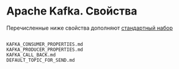 # Apache Kafka. Свойства

Перечисленные ниже свойства дополняют [стандартный набор](./../../../quick_start/settings/index.md)

```{toctree}

KAFKA_CONSUMER_PROPERTIES.md
KAFKA_PRODUCER_PROPERTIES.md
KAFKA_CALL_BACK.md
DEFAULT_TOPIC_FOR_SEND.md
```